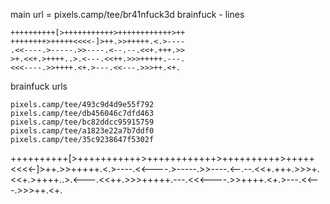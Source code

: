 main url = pixels.camp/tee/br41nfuck3d
brainfuck - lines
```
++++++++++[>+++++++++++>++++++++++++>++
++++++++>+++++<<<<-]>++.>>+++++.<.>----
.<<----.>-----.>>----.<--.--.<<+.+++.>>
>+.<<+.>++++..>.<---.<<++.>>>+++++.---.
<<<----.>>++++.<+.>---.<<---.>>>++.<+.
```
brainfuck urls
```
pixels.camp/tee/493c9d4d9e55f792
pixels.camp/tee/db456046c7dfd463
pixels.camp/tee/bc82ddcc95915759
pixels.camp/tee/a1823e22a7b7ddf0
pixels.camp/tee/35c9238647f5302f
```




++++++++++[>+++++++++++>++++++++++++>++++++++++>+++++<<<<-]>++.>>+++++.<.>----.<<----.>-----.>>----.<--.--.<<+.+++.>>>+.<<+.>++++..>.<---.<<++.>>>+++++.---.<<<----.>>++++.<+.>---.<<---.>>>++.<+.